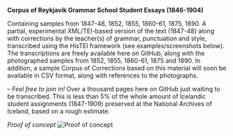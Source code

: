 **Corpus of Reykjavík Grammar School Student Essays (1846-1904)**

Containing samples from 1847-48, 1852, 1855, 1860-61, 1875, 1890. A partial, experimental XML/TEI-based version of the text (1847-48) along with corrections by the teacher(s) of grammar, punctuation and style, transcribed using the HisTEI framework (see examples/screenshots below). The transcriptions are freely available here on GitHub, along with the photographed samples from 1852, 1855, 1860-61, 1875 and 1890. In addition, a sample Corpus of Corrections based on this material will soon be available in CSV format, along with references to the photographs.

– *Feel free to join in!* Over a thousand pages here on GitHub just waiting to be transcribed. This is less than 5% of the whole amount of Icelandic student assignments (1847-1909) preserved at the National Archives of Iceland, based on a rough estimate.


*Proof of concept*
![Proof of concept](https://uni.hi.is/hfv3/files/2018/07/transcription.png)
